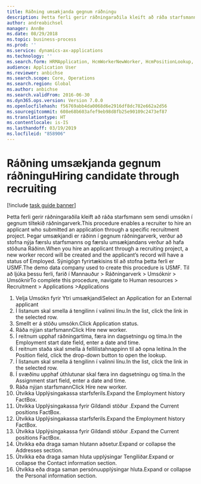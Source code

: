 ```yaml
---
title: Ráðning umsækjanda gegnum ráðningu
description: Þetta ferli gerir ráðningaraðila kleift að ráða starfsmann sem sendi umsókn í gegnum tiltekið ráðningarverk.
author: andreabichsel
manager: AnnBe
ms.date: 08/29/2018
ms.topic: business-process
ms.prod: ''
ms.service: dynamics-ax-applications
ms.technology: ''
ms.search.form: HRMApplication, HcmWorkerNewWorker, HcmPositionLookup, HcmWorker, HcmPosition, HcmPositionDateManager,  DefaultDashboard
audience: Application User
ms.reviewer: anbichse
ms.search.scope: Core, Operations
ms.search.region: Global
ms.author: anbichse
ms.search.validFrom: 2016-06-30
ms.dyn365.ops.version: Version 7.0.0
ms.openlocfilehash: f56769abb4da0068d6e2916df8dc782e662a2d56
ms.sourcegitcommit: 608e68b603afef9eb98d8fb25e90109c2473ef87
ms.translationtype: HT
ms.contentlocale: is-IS
ms.lasthandoff: 03/19/2019
ms.locfileid: "858906"
---
```

# <a name="hiring-candidate-through-recruiting"></a><span data-ttu-id="ef936-103">Ráðning umsækjanda gegnum ráðningu</span><span class="sxs-lookup"><span data-stu-id="ef936-103">Hiring candidate through recruiting</span></span>

[!include [task guide banner](../../includes/task-guide-banner.md)]

<span data-ttu-id="ef936-104">Þetta ferli gerir ráðningaraðila kleift að ráða starfsmann sem sendi umsókn í gegnum tiltekið ráðningarverk.</span><span class="sxs-lookup"><span data-stu-id="ef936-104">This procedure enables a recruiter to hire an applicant who submitted an application through a specific recruitment project.</span></span> <span data-ttu-id="ef936-105">Þegar umsækjandi er ráðinn í gegnum ráðningarverk, verður að stofna nýja færslu starfsmanns og færslu umsækjandans verður að hafa stöðuna Ráðinn.</span><span class="sxs-lookup"><span data-stu-id="ef936-105">When you hire an applicant through a recruiting project, a new worker record will be created and the applicant’s record will have a status of Employed.</span></span> <span data-ttu-id="ef936-106">Sýnigögn fyrirtækisins til að stofna þetta ferli er USMF.</span><span class="sxs-lookup"><span data-stu-id="ef936-106">The demo data company used to create this procedure is USMF.</span></span> <span data-ttu-id="ef936-107">Til að ljúka þessu ferli, farið í Mannauður > Ráðningarverk > Umsóknir > Umsóknir</span><span class="sxs-lookup"><span data-stu-id="ef936-107">To complete this procedure, navigate to Human resources > Recruitment > Applications >Applications</span></span> 

1. <span data-ttu-id="ef936-108">Velja Umsókn fyrir Ytri umsækjandi</span><span class="sxs-lookup"><span data-stu-id="ef936-108">Select an Application for an External applicant</span></span>
2. <span data-ttu-id="ef936-109">Í listanum skal smella á tengilinn í valinni línu.</span><span class="sxs-lookup"><span data-stu-id="ef936-109">In the list, click the link in the selected row.</span></span>
3. <span data-ttu-id="ef936-110">Smellt er á stöðu umsókn.</span><span class="sxs-lookup"><span data-stu-id="ef936-110">Click Application status.</span></span>
4. <span data-ttu-id="ef936-111">Ráða nýjan starfsmann</span><span class="sxs-lookup"><span data-stu-id="ef936-111">Click Hire new worker.</span></span>
5. <span data-ttu-id="ef936-112">Í reitnum upphaf ráðningartíma, færa inn dagsetningu og tíma.</span><span class="sxs-lookup"><span data-stu-id="ef936-112">In the Employment start date field, enter a date and time.</span></span>
6. <span data-ttu-id="ef936-113">Í reitnum staða skal smella á fellilistahnappinn til að opna leitina.</span><span class="sxs-lookup"><span data-stu-id="ef936-113">In the Position field, click the drop-down button to open the lookup.</span></span>
7. <span data-ttu-id="ef936-114">Í listanum skal smella á tengilinn í valinni línu.</span><span class="sxs-lookup"><span data-stu-id="ef936-114">In the list, click the link in the selected row.</span></span>
8. <span data-ttu-id="ef936-115">Í svæðinu upphaf úthlutunar skal færa inn dagsetningu og tíma.</span><span class="sxs-lookup"><span data-stu-id="ef936-115">In the Assignment start field, enter a date and time.</span></span>
9. <span data-ttu-id="ef936-116">Ráða nýjan starfsmann</span><span class="sxs-lookup"><span data-stu-id="ef936-116">Click Hire new worker.</span></span>
10. <span data-ttu-id="ef936-117">Útvíkka Upplýsingakassa starfsferils.</span><span class="sxs-lookup"><span data-stu-id="ef936-117">Expand the Employment history FactBox.</span></span>
11. <span data-ttu-id="ef936-118">Útvíkka Upplýsingakassa fyrir Gildandi stöður .</span><span class="sxs-lookup"><span data-stu-id="ef936-118">Expand the Current positions FactBox.</span></span>
12. <span data-ttu-id="ef936-119">Útvíkka Upplýsingakassa starfsferils.</span><span class="sxs-lookup"><span data-stu-id="ef936-119">Expand the Employment history FactBox.</span></span>
13. <span data-ttu-id="ef936-120">Útvíkka Upplýsingakassa fyrir Gildandi stöður .</span><span class="sxs-lookup"><span data-stu-id="ef936-120">Expand the Current positions FactBox.</span></span>
14. <span data-ttu-id="ef936-121">Útvíkka eða draga saman hlutann aðsetur.</span><span class="sxs-lookup"><span data-stu-id="ef936-121">Expand or collapse the Addresses section.</span></span>
15. <span data-ttu-id="ef936-122">Útvíkka eða draga saman hluta upplýsingar Tengiliðar.</span><span class="sxs-lookup"><span data-stu-id="ef936-122">Expand or collapse the Contact information section.</span></span>
16. <span data-ttu-id="ef936-123">Útvíkka eða draga saman persónuupplýsingar hluta.</span><span class="sxs-lookup"><span data-stu-id="ef936-123">Expand or collapse the Personal information section.</span></span>

